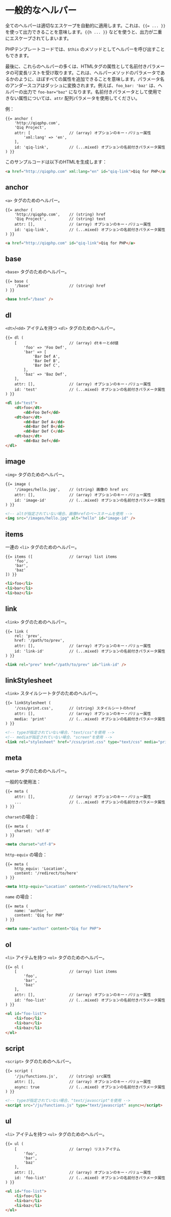 # 一般的なヘルパー

全てのヘルパーは適切なエスケープを自動的に適用します。これは、`{{= ... }}` を使って出力できることを意味します。`{{h ... }}` などを使うと、出力が二重にエスケープされてしまいます。

PHPテンプレートコードでは、`$this` のメソッドとしてヘルパーを呼び出すこともできます。

最後に、これらのヘルパーの多くは、HTMLタグの属性として名前付きパラメータの可変長リストを受け取ります。これは、ヘルパーメソッドのパラメータであるかのように、ほぼすべての属性を追加できることを意味します。パラメータ名のアンダースコアはダッシュに変換されます。例えば、`foo_bar: 'baz'` は、ヘルパーの出力で `foo-bar="baz"` になります。名前付きパラメータとして使用できない属性については、`attr` 配列パラメータを使用してください。

例：

```qiq
{{= anchor (
    'http://qiqphp.com',
    'Qiq Project',
    attr: [                 // (array) オプションのキー・バリュー属性
        'xml:lang' => 'en',
    ],
    id: 'qiq-link',         // (...mixed) オプションの名前付きパラメータ属性
) }}
```

このサンプルコードは以下のHTMLを生成します：

```html
<a href="http://qiqphp.com" xml:lang="en" id="qiq-link">Qiq for PHP</a>
```

## anchor

`<a>` タグのためのヘルパー。

```qiq
{{= anchor (
    'http://qiqphp.com',    // (string) href
    'Qiq Project',          // (string) text
    attr: [],               // (array) オプションのキー・バリュー属性
    id: 'qiq-link',         // (...mixed) オプションの名前付きパラメータ属性
) }}
```

```html
<a href="http://qiqphp.com" id="qiq-link">Qiq for PHP</a>
```

## base

`<base>` タグのためのヘルパー。

```qiq
{{= base (
    '/base'                 // (string) href
) }}
```

```html
<base href="/base" />
```

## dl

`<dt>`/`<dd>` アイテムを持つ `<dl>` タグのためのヘルパー。

```qiq
{{= dl (
    [                       // (array) dtキーとdd値
        'foo' => 'Foo Def',
        'bar' => [
            'Bar Def A',
            'Bar Def B',
            'Bar Def C',
        ],
        'baz' => 'Baz Def',
    ],
    attr: [],               // (array) オプションのキー・バリュー属性
    id: 'test'              // (...mixed) オプションの名前付きパラメータ属性
) }}
```

```html
<dl id="test">
    <dt>foo</dt>
        <dd>Foo Def</dd>
    <dt>bar</dt>
        <dd>Bar Def A</dd>
        <dd>Bar Def B</dd>
        <dd>Bar Def C</dd>
    <dt>baz</dt>
        <dd>Baz Def</dd>
</dl>
```

## image

`<img>` タグのためのヘルパー。

```qiq
{{= image (
    '/images/hello.jpg',    // (string) 画像の href src
    attr: [],               // (array) オプションのキー・バリュー属性
    id: 'image-id'          // (...mixed) オプションの名前付きパラメータ属性
) }}
```

```html
<!-- altが指定されていない場合、画像hrefのベースネームを使用 -->
<img src="/images/hello.jpg" alt="hello" id="image-id" />
```

## items

一連の `<li>` タグのためのヘルパー。

```qiq
{{= items ([                // (array) list items
    'foo',
    'bar',
    'baz'
]) }}
```

```html
<li>foo</li>
<li>bar</li>
<li>baz</li>
```

## link

`<link>` タグのためのヘルパー。

```qiq
{{= link (
    rel: 'prev',
    href: '/path/to/prev',
    attr: [],               // (array) オプションのキー・バリュー属性
    id: 'link-id'           // (...mixed) オプションの名前付きパラメータ属性
) }}
```

```html
<link rel="prev" href="/path/to/prev" id="link-id" />
```

## linkStylesheet

`<link>` スタイルシートタグのためのヘルパー。

```qiq
{{= linkStylesheet (
    '/css/print.css',       // (string) スタイルシートのhref
    attr: [],               // (array) オプションのキー・バリュー属性
    media: 'print'          // (...mixed) オプションの名前付きパラメータ属性
) }}
```

```html
<!-- typeが指定されていない場合、"text/css"を使用 -->
<!-- mediaが指定されていない場合、"screen"を使用 -->
<link rel="stylesheet" href="/css/print.css" type="text/css" media="print" />
```

## meta

`<meta>` タグのためのヘルパー。

一般的な使用法：

```qiq
{{= meta (
    attr: [],               // (array) オプションのキー・バリュー属性
    ...                     // (...mixed) オプションの名前付きパラメータ属性
) }}
```

`charset`の場合：

```qiq
{{= meta (
    charset: 'utf-8'
) }}
```

```html
<meta charset="utf-8">
```

`http-equiv` の場合：

```qiq
{{= meta (
    http_equiv: 'Location',
    content: '/redirect/to/here'
) }}
```

```html
<meta http-equiv="Location" content="/redirect/to/here">
```

`name` の場合：

```qiq
{{= meta (
    name: 'author',
    content: 'Qiq for PHP'
) }}
```

```html
<meta name="author" content="Qiq for PHP">
```

## ol

`<li>` アイテムを持つ `<ol>` タグのためのヘルパー。

```qiq
{{= ol (
    [                       // (array) list items
        'foo',
        'bar',
        'baz'
    ],
    attr: [],               // (array) オプションのキー・バリュー属性
    id: 'foo-list'          // (...mixed) オプションの名前付きパラメータ属性
) }}
```

```html
<ol id="foo-list">
    <li>foo</li>
    <li>bar</li>
    <li>baz</li>
</ol>
```

## script

`<script>` タグのためのヘルパー。

```qiq
{{= script (
    '/js/functions.js',     // (string) src属性
    attr: [],               // (array) オプションのキー・バリュー属性
    async: true             // (...mixed) オプションの名前付きパラメータ属性
) }}
```

```html
<!-- typeが指定されていない場合、"text/javascript"を使用 -->
<script src="/js/functions.js" type="text/javascript" async></script>
```

## ul

`<li>` アイテムを持つ `<ul>` タグのためのヘルパー。

```qiq
{{= ul (
    [                       // (array) リストアイテム
        'foo',
        'bar',
        'baz'
    ],
    attr: [],               // (array) オプションのキー・バリュー属性
    id: 'foo-list'          // (...mixed) オプションの名前付きパラメータ属性
) }}
```

```html
<ul id="foo-list">
    <li>foo</li>
    <li>bar</li>
    <li>baz</li>
</ul>
```
